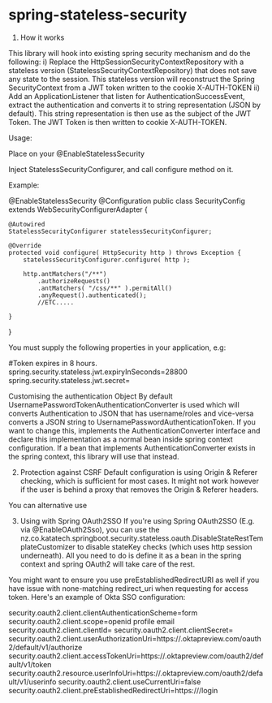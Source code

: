 # spring-stateless-security
1)  How it works

This library will hook into existing spring security mechanism and do the following:
   i) Replace the HttpSessionSecurityContextRepository with a stateless version (StatelessSecurityContextRepository) that does not save any state to the session.
      This stateless version will reconstruct the Spring SecurityContext from a JWT token written to the cookie X-AUTH-TOKEN
   ii) Add an ApplicationListener that listen for AuthenticationSuccessEvent, extract the authentication and converts it to string representation (JSON by default).
      This string representation is then use as the subject of the JWT Token.  The JWT Token is then written to cookie X-AUTH-TOKEN.




Usage:

Place on your
@EnableStatelessSecurity

Inject StatelessSecurityConfigurer, and call configure method on it.


Example:

@EnableStatelessSecurity
@Configuration
public class SecurityConfig extends WebSecurityConfigurerAdapter {

    @Autowired
    StatelessSecurityConfigurer statelessSecurityConfigurer;

    @Override
    protected void configure( HttpSecurity http ) throws Exception {
        statelessSecurityConfigurer.configure( http );

        http.antMatchers("/**")
            .authorizeRequests()
            .antMatchers( "/css/**" ).permitAll()
            .anyRequest().authenticated();
            //ETC.....

    }

}

You must supply the following properties in your application, e.g:


#Token expires in 8 hours.
spring.security.stateless.jwt.expiryInSeconds=28800
spring.security.stateless.jwt.secret=<Your secret key>


Customising the authentication Object
By default UsernamePasswordTokenAuthenticationConverter is used which will converts Authentication to JSON that has username/roles and vice-versa converts a JSON string to UsernamePasswordAuthenticationToken.
If you want to change this, implements the AuthenticationConverter interface and declare this implementation as a normal bean inside spring context configuration.
If a bean that implements AuthenticationConverter exists in the spring context, this library will use that instead.



2) Protection against CSRF
Default configuration is using Origin & Referer checking, which is sufficient for most cases. It might not work however if the user is behind a proxy that
removes the Origin & Referer headers.

You can alternative use



3) Using with Spring OAuth2SSO
If you're using Spring OAuth2SSO (E.g. via @EnableOAuth2Sso), you can use the nz.co.katatech.springboot.security.stateless.oauth.DisableStateRestTemplateCustomizer
to disable stateKey checks (which uses http session underneath). All you need to do is define it as a bean in the spring context and spring OAuth2 will take care of the rest.

You might want to ensure you use preEstablishedRedirectURI as well if you have issue with none-matching redirect_uri when requesting for access token.
Here's an example of Okta SSO configuration:

security.oauth2.client.clientAuthenticationScheme=form
security.oauth2.client.scope=openid profile email
security.oauth2.client.clientId=
security.oauth2.client.clientSecret=
security.oauth2.client.userAuthorizationUri=https://<your-company>.oktapreview.com/oauth2/default/v1/authorize
security.oauth2.client.accessTokenUri=https://<your-company>.oktapreview.com/oauth2/default/v1/token
security.oauth2.resource.userInfoUri=https://<your-company>.oktapreview.com/oauth2/default/v1/userinfo
security.oauth2.client.useCurrentUri=false
security.oauth2.client.preEstablishedRedirectUri=https://<your-application-domain>/login

